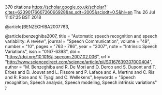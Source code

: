 370 citations
https://scholar.google.co.uk/scholar?cites=6239017660726066928&as_sdt=2005&sciodt=0,5&hl=en
Thu 26 Jul 11:07:25 BST 2018


@article{BENZEGHIBA2007763,

@article{benzeghiba2007,
title = "Automatic speech recognition and speech variability: A review",
journal = "Speech Communication",
volume = "49",
number = "10",
pages = "763 - 786",
year = "2007",
note = "Intrinsic Speech Variations",
issn = "0167-6393",
doi = "https://doi.org/10.1016/j.specom.2007.02.006",
url = "http://www.sciencedirect.com/science/article/pii/S0167639307000404",
author = "M. Benzeghiba and R. De Mori and O. Deroo and S. Dupont and T. Erbes and D. Jouvet and L. Fissore and P. Laface and A. Mertins and C. Ris and R. Rose and V. Tyagi and C. Wellekens",
keywords = "Speech recognition, Speech analysis, Speech modeling, Speech intrinsic variations"
}
